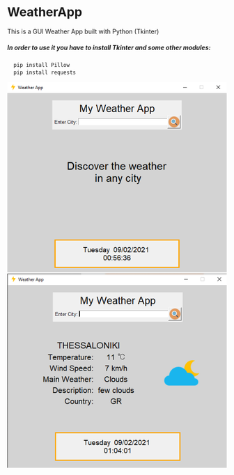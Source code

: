 # WeatherApp
This is a GUI Weather App built with Python (Tkinter)

##### In order to use it you have to install Tkinter and some other modules:

```Python
  pip install Pillow
  pip install requests
 ```

![myWeatherApp1](/images/myWeatherApp1.png)
![myWeatherApp2](/images/myWeatherApp2.png)
